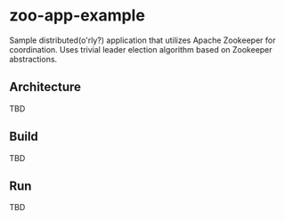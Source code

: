 # zoo-app-example
Sample distributed(o'rly?) application that utilizes Apache Zookeeper for coordination.
Uses trivial leader election algorithm based on Zookeeper abstractions.

## Architecture
TBD

## Build
TBD

## Run
TBD
